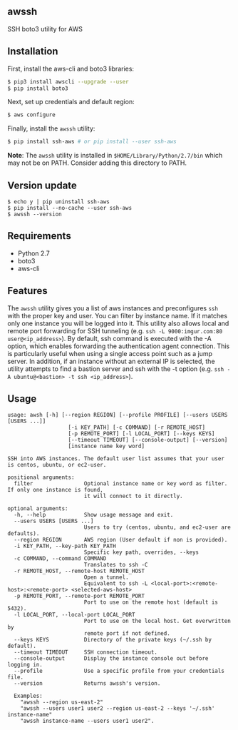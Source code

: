awssh
----------------

SSH boto3 utility for AWS

Installation
----------------
First, install the aws-cli and boto3 libraries: 
```bash
$ pip3 install awscli --upgrade --user
$ pip install boto3
```
Next, set up credentials and default region:
```bash
$ aws configure
```
Finally, install the `awssh` utility:
```bash
$ pip install ssh-aws # or pip install --user ssh-aws
```

**Note**: The `awssh` utility is installed in `$HOME/Library/Python/2.7/bin` which may not be on PATH.
Consider adding this directory to PATH.

Version update
----------------
```
$ echo y | pip uninstall ssh-aws
$ pip install --no-cache --user ssh-aws
$ awssh --version
```


Requirements
----------------

- Python 2.7
- boto3
- aws-cli

Features
----------------

The `awssh` utility gives you a list of aws instances and preconfigures `ssh` with the proper key and user.
You can filter by instance name. If it matches only one instance you will be logged into it.
This utility also allows local and remote port forwarding for SSH tunneling (e.g. `ssh -L 9000:imgur.com:80 user@<ip_address>`).
By default, ssh command is executed with the -A option, which enables forwarding the authentication agent connection. 
This is particularly useful when using a single access point such as a jump server. 
In addition, if an instance without an external IP is selected, the utility attempts to find a bastion server and ssh with the -t option (e.g. `ssh -A ubuntu@<bastion> -t ssh <ip_address>`).

Usage
-----

```
usage: awsh [-h] [--region REGION] [--profile PROFILE] [--users USERS [USERS ...]]
                   [-i KEY_PATH] [-c COMMAND] [-r REMOTE_HOST]
                   [-p REMOTE_PORT] [-l LOCAL_PORT] [--keys KEYS]
                   [--timeout TIMEOUT] [--console-output] [--version]
                   [instance name key word]

SSH into AWS instances. The default user list assumes that your user is centos, ubuntu, or ec2-user.

positional arguments:
  filter                Optional instance name or key word as filter. If only one instance is found,
                        it will connect to it directly.

optional arguments:
  -h, --help            Show usage message and exit.
  --users USERS [USERS ...]
                        Users to try (centos, ubuntu, and ec2-user are defaults).
  --region REGION       AWS region (User default if non is provided).
  -i KEY_PATH, --key-path KEY_PATH
                        Specific key path, overrides, --keys
  -c COMMAND, --command COMMAND
                        Translates to ssh -C
  -r REMOTE_HOST, --remote-host REMOTE_HOST
                        Open a tunnel.
                        Equivalent to ssh -L <local-port>:<remote-host>:<remote-port> <selected-aws-host>
  -p REMOTE_PORT, --remote-port REMOTE_PORT
                        Port to use on the remote host (default is 5432).
  -l LOCAL_PORT, --local-port LOCAL_PORT
                        Port to use on the local host. Get overwritten by
                        remote port if not defined.
  --keys KEYS           Directory of the private keys (~/.ssh by default).
  --timeout TIMEOUT     SSH connection timeout.
  --console-output      Display the instance console out before logging in.
  --profile             Use a specific profile from your credentials file.
  --version             Returns awssh's version.

  Examples:
    "awssh --region us-east-2"
    "awssh --users user1 user2 --region us-east-2 --keys '~/.ssh' instance-name"
    "awssh instance-name --users user1 user2".

```
